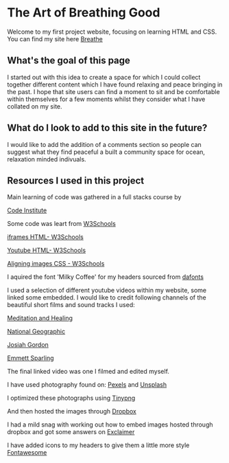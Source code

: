 <h1>The Art of Breathing Good</h1>

Welcome to my first project website, focusing on learning HTML and CSS.<br>
You can find my site here [Breathe](https://ashmcloud.github.io/Breathe-Project-One/index.html)

<h2>What's the goal of this page</h2>

I started out with this idea to create a space for which I could collect together different content which I have found relaxing and peace bringing in the past. I hope that site users can find a moment to sit and be comfortable within themselves for a few moments whilst they consider what I have collated on my site.

<h2>What do I look to add to this site in the future?</h2>

I would like to add the addition of a comments section so people can suggest what they find peaceful a built a community space for ocean, relaxation minded indivuals.

<h2>Resources I used in this project</h2>

Main learning of code was gathered in a full stacks course by

[Code Institute](https://codeinstitute.net/)

Some code was leart from [W3Schools](https://www.w3schools.com/)

[iframes HTML- W3Schools](https://www.w3schools.com/html/html_iframe.asp)

[Youtube HTML- W3Schools](https://www.w3schools.com/html/html_youtube.asp)

[Aligning images CSS - W3Schools](https://www.w3schools.com/howto/howto_css_images_side_by_side.asp)

I aquired the font 'Milky Coffee' for my headers sourced from [dafonts](https://www.dafont.com/milky-coffee.font)

I used a selection of different youtube videos within my website, some linked some embedded. I would like to credit following channels of the beautiful short films and sound tracks I used:

[Meditation and Healing](https://www.youtube.com/watch?v=cFfP7N8wpMA&t=510s)

[National Geographic](https://www.youtube.com/watch?v=L4qM1IEhtNQ&t=3s)

[Josiah Gordon](https://www.youtube.com/watch?v=NsmGYTPF9AE)

[Emmett Sparling](https://www.youtube.com/watch?v=boHVOGkgIHk)

The final linked video was one I filmed and edited myself.

I have used photography found on: [Pexels](https://www.pexels.com/) and [Unsplash](https://unsplash.com/)

I optimized these photographs using [Tinypng](https://tinypng.com/)

And then hosted the images through [Dropbox](https://www.dropbox.com/)

I had a mild snag with working out how to embed images hosted through dropbox and got some answers on [Exclaimer](https://support.exclaimer.com/hc/en-gb/articles/360018586691-How-to-host-an-image-using-Dropbox)

I have added icons to my headers to give them a little more style [Fontawesome](https://fontawesome.com/)




